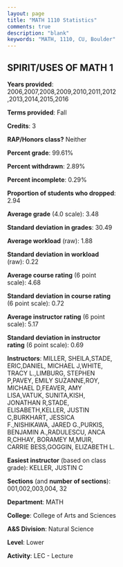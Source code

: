 ```yaml
---
layout: page
title: "MATH 1110 Statistics"
comments: true
description: "blank"
keywords: "MATH, 1110, CU, Boulder"
--- 
```

<head>
<script src="https://ajax.googleapis.com/ajax/libs/jquery/2.1.3/jquery.min.js"></script>
<script src="https://dl.dropboxusercontent.com/s/pc42nxpaw1ea4o9/highcharts.js?dl=0"></script>
<!-- <script src="../assets/js/highcharts.js"></script> -->
<style type="text/css">@font-face {
	font-family: "Bebas Neue";
	src: url(https://www.filehosting.org/file/details/544349/BebasNeue%20Regular.otf) format("opentype");
	}
	h1.Bebas { 
		font-family: "Bebas Neue", Verdana, Tahoma;
	}
</style>
</head>
<body>
	<div id="container" style="float: right; width: 45%; height: 88%; margin-left: 2.5%; margin-right: 2.5%;"></div>
	<script language="JavaScript">
		$(document).ready(function() {
		var chart = {type: 'column'};
		var title = {text: 'Grade Distribution'};
		var xAxis = {categories: ['A','B','C','D','F'],crosshair: true};
		var yAxis = {min: 0,title: {text: 'Percentage'}};
		var tooltip = {headerFormat: '<center><b><span style="font-size:20px">{point.key}</span></b></center>',
		               pointFormat: '<td style="padding:0"><b>{point.y:.1f}%</b></td>',
		               footerFormat: '</table>',shared: true,useHTML: true};
		var plotOptions = {column: {pointPadding: 0.0,borderWidth: 0}};  
		var credits = {enabled: false};var series= [{name: 'Percent',data: [61.96,28.1,6.77,1.69,1.47,]}];
		var json = {};
		json.chart = chart;
		json.title = title;
		json.tooltip = tooltip;
		json.xAxis = xAxis;
		json.yAxis = yAxis;  
		json.series = series;
		json.plotOptions = plotOptions;  
		json.credits = credits;
		$('#container').highcharts(json);
	});
	</script>
</body>
			   
## SPIRIT/USES OF MATH 1

**Years provided**: 2006,2007,2008,2009,2010,2011,2012,2013,2014,2015,2016

**Terms provided**: Fall

**Credits**: 3

**RAP/Honors class?** Neither

**Percent grade**: 99.61%

**Percent withdrawn**: 2.89%

**Percent incomplete**: 0.29%

**Proportion of students who dropped**: 2.94

**Average grade** (4.0 scale): 3.48

**Standard deviation in grades**: 30.49

**Average workload** (raw): 1.88

**Standard deviation in workload** (raw): 0.22

**Average course rating** (6 point scale): 4.68

**Standard deviation in course rating** (6 point scale): 0.72

**Average instructor rating** (6 point scale): 5.17

**Standard deviation in instructor rating** (6 point scale): 0.69

**Instructors**: MILLER, SHEILA,STADE, ERIC,DANIEL, MICHAEL J,WHITE, TRACY L.,LIMBURG, STEPHEN P,PAVEY, EMILY SUZANNE,ROY, MICHAEL D,FEAVER, AMY LISA,VATUK, SUNITA,KISH, JONATHAN R,STADE, ELISABETH,KELLER, JUSTIN C,BURKHART, JESSICA F.,NISHIKAWA, JARED G.,PURKIS, BENJAMIN A.,RADULESCU, ANCA R,CHHAY, BORAMEY M,MUIR, CARRIE BESS,GOGGIN, ELIZABETH L.

**Easiest instructor** (based on class grade): KELLER, JUSTIN C

**Sections** (and **number of sections**): 001,002,003,004, 32

**Department**: MATH

**College**: College of Arts and Sciences

**A&S Division**: Natural Science

**Level**: Lower

**Activity**: LEC - Lecture